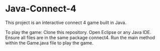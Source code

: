# Java-Connect-4
This project is an interactive connect 4 game built in Java.

To play the game:
Clone this repository.
Open Eclipse or any Java IDE.
Ensure all files are in the same package connect4.
Run the main method within the Game.java file to play the game.
